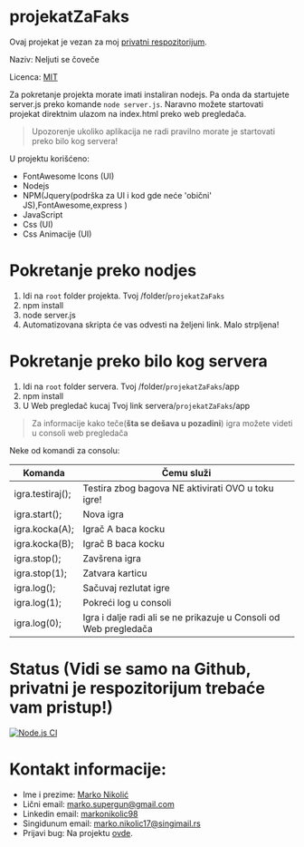 # projekatZaFaks

Ovaj projekat je vezan za moj [privatni respozitorijum](https://github.com/Marko9827/projekatZaFaks).

Naziv: Neljuti se čoveče

Licenca: [MIT](https://github.com/Marko9827/projekatZaFaks/blob/main/LICENSE)

Za pokretanje projekta morate imati instaliran nodejs. Pa onda da startujete server.js preko komande ``` node server.js ```. Naravno možete startovati projekat direktnim ulazom na index.html preko web pregledača. 

> Upozorenje ukoliko aplikacija ne radi pravilno morate je startovati preko bilo kog servera!

U projektu korišćeno:

- FontAwesome Icons (UI)
- Nodejs
- NPM(Jquery(podrška za UI i kod gde neće 'obični' JS),FontAwesome,express )
- JavaScript 
- Css (UI)
- Css Animacije (UI)

# Pokretanje preko nodjes
 1. Idi na ```root``` folder projekta. Tvoj /folder/```projekatZaFaks```
 2. npm install
 3. node server.js
 4. Automatizovana skripta će vas odvesti na željeni link. Malo strpljena!

# Pokretanje preko bilo kog servera
 1. Idi na ```root``` folder servera. Tvoj /folder/```projekatZaFaks```/app
 2. npm install
 3. U Web pregledač kucaj Tvoj link servera/```projekatZaFaks```/app

> Za informacije kako teče(**šta se dešava u pozadini**) igra možete videti u consoli web pregledača

Neke od komandi za consolu: 

| Komanda            | Čemu služi                                                         |
| ------------------ | ------------------------------------------------------------------ |
| igra.testiraj();   | Testira zbog bagova NE aktivirati OVO u toku igre!                 |
| igra.start();      | Nova igra                                                          |
| igra.kocka(A);     | Igrač A baca kocku                                                 |
| igra.kocka(B);     | Igrač B baca kocku                                                 |
| igra.stop();       | Zavšrena igra                                                      |
| igra.stop(1);      | Zatvara karticu                                                    |
| igra.log();        | Sačuvaj rezlutat igre                                              |
| igra.log(1);       | Pokreći log u consoli                                              |
| igra.log(0);       | Igra i dalje radi ali se ne prikazuje u Consoli od Web pregledača  |

# Status (Vidi se samo na Github, privatni je respozitorijum trebaće vam pristup!)

[![Node.js CI](https://github.com/Marko9827/projekatZaFaks/actions/workflows/node.js.yml/badge.svg)](https://github.com/Marko9827/projekatZaFaks/actions/workflows/node.js.yml)

# Kontakt informacije:

- Ime i prezime: [Marko Nikolić](https://github.com/Marko9827/)
- Lični email: [marko.supergun@gmail.com](marko.supergun@gmail.com)
- Linkedin email: [markonikolic98](https://www.linkedin.com/in/markonikolic98/)
- Singidunum email: [marko.nikolic17@singimail.rs](marko.nikolic17@singimail.rs)
- Prijavi bug: Na projektu [ovde](https://github.com/Marko9827/projekatZaFaks/issues).